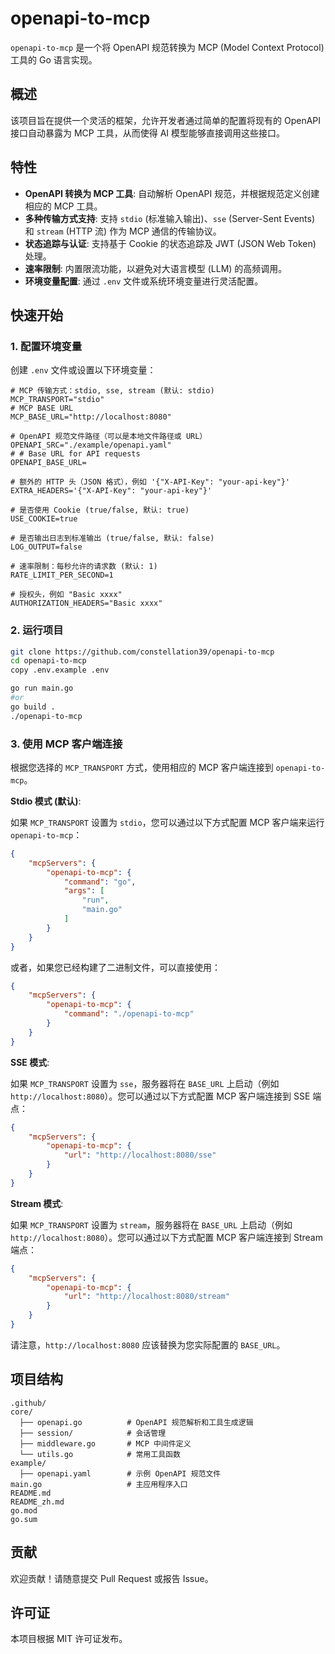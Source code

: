 # openapi-to-mcp

`openapi-to-mcp` 是一个将 OpenAPI 规范转换为 MCP (Model Context Protocol) 工具的 Go 语言实现。

## 概述

该项目旨在提供一个灵活的框架，允许开发者通过简单的配置将现有的 OpenAPI 接口自动暴露为 MCP 工具，从而使得 AI 模型能够直接调用这些接口。

## 特性

- **OpenAPI 转换为 MCP 工具**: 自动解析 OpenAPI 规范，并根据规范定义创建相应的 MCP 工具。
- **多种传输方式支持**: 支持 `stdio` (标准输入输出)、`sse` (Server-Sent Events) 和 `stream` (HTTP 流) 作为 MCP 通信的传输协议。
- **状态追踪与认证**: 支持基于 Cookie 的状态追踪及 JWT (JSON Web Token) 处理。
- **速率限制**: 内置限流功能，以避免对大语言模型 (LLM) 的高频调用。
- **环境变量配置**: 通过 `.env` 文件或系统环境变量进行灵活配置。

## 快速开始

### 1. 配置环境变量

创建 `.env` 文件或设置以下环境变量：

```dotenv
# MCP 传输方式：stdio, sse, stream (默认: stdio)
MCP_TRANSPORT="stdio"
# MCP BASE URL
MCP_BASE_URL="http://localhost:8080"

# OpenAPI 规范文件路径（可以是本地文件路径或 URL）
OPENAPI_SRC="./example/openapi.yaml"
# # Base URL for API requests
OPENAPI_BASE_URL=

# 额外的 HTTP 头（JSON 格式），例如 '{"X-API-Key": "your-api-key"}'
EXTRA_HEADERS='{"X-API-Key": "your-api-key"}'

# 是否使用 Cookie (true/false, 默认: true)
USE_COOKIE=true

# 是否输出日志到标准输出 (true/false, 默认: false)
LOG_OUTPUT=false

# 速率限制：每秒允许的请求数 (默认: 1)
RATE_LIMIT_PER_SECOND=1

# 授权头，例如 "Basic xxxx"
AUTHORIZATION_HEADERS="Basic xxxx"
```

### 2. 运行项目

```bash
git clone https://github.com/constellation39/openapi-to-mcp
cd openapi-to-mcp
copy .env.example .env

go run main.go
#or
go build .
./openapi-to-mcp
```

### 3. 使用 MCP 客户端连接

根据您选择的 `MCP_TRANSPORT` 方式，使用相应的 MCP 客户端连接到 `openapi-to-mcp`。

**Stdio 模式 (默认)**:

如果 `MCP_TRANSPORT` 设置为 `stdio`，您可以通过以下方式配置 MCP 客户端来运行 `openapi-to-mcp`：

```json
{
    "mcpServers": {
        "openapi-to-mcp": {
            "command": "go",
            "args": [
                "run",
                "main.go"
            ]
        }
    }
}
```

或者，如果您已经构建了二进制文件，可以直接使用：

```json
{
    "mcpServers": {
        "openapi-to-mcp": {
            "command": "./openapi-to-mcp" 
        }
    }
}
```

**SSE 模式**:

如果 `MCP_TRANSPORT` 设置为 `sse`，服务器将在 `BASE_URL` 上启动（例如 `http://localhost:8080`）。您可以通过以下方式配置 MCP 客户端连接到 SSE 端点：

```json
{
    "mcpServers": {
        "openapi-to-mcp": {
            "url": "http://localhost:8080/sse"
        }
    }
}
```

**Stream 模式**:

如果 `MCP_TRANSPORT` 设置为 `stream`，服务器将在 `BASE_URL` 上启动（例如 `http://localhost:8080`）。您可以通过以下方式配置 MCP 客户端连接到 Stream 端点：

```json
{
    "mcpServers": {
        "openapi-to-mcp": {
            "url": "http://localhost:8080/stream"
        }
    }
}
```

请注意，`http://localhost:8080` 应该替换为您实际配置的 `BASE_URL`。
## 项目结构

```
.github/
core/
  ├── openapi.go          # OpenAPI 规范解析和工具生成逻辑
  ├── session/            # 会话管理
  ├── middleware.go       # MCP 中间件定义
  └── utils.go            # 常用工具函数
example/
  ├── openapi.yaml        # 示例 OpenAPI 规范文件
main.go                   # 主应用程序入口
README.md
README_zh.md
go.mod
go.sum
```

## 贡献

欢迎贡献！请随意提交 Pull Request 或报告 Issue。

## 许可证

本项目根据 MIT 许可证发布。